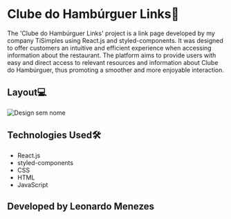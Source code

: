 # Clube do Hambúrguer Links📁

The 'Clube do Hambúrguer Links' project is a link page developed by my company TiSimples using React.js and styled-components. It was designed to offer customers an intuitive and efficient experience when accessing information about the restaurant. The platform aims to provide users with easy and direct access to relevant resources and information about Clube do Hambúrguer, thus promoting a smoother and more enjoyable interaction.

## Layout💻
![Design sem nome](https://github.com/leonardomenezes7/links-club-hamburguer/assets/145611761/6c7e3ba5-25e1-4fec-bca2-5021df30cfea)

## Technologies Used🛠️

- React.js
- styled-components
- CSS
- HTML
- JavaScript

## Developed by Leonardo Menezes
